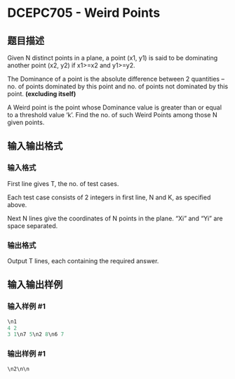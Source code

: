 # DCEPC705 - Weird Points

## 题目描述

Given N distinct points in a plane, a point (x1, y1) is said to be dominating another point (x2, y2) if x1>=x2 and y1>=y2.

The Dominance of a point is the absolute difference between 2 quantities – no. of points dominated by this point and no. of points not dominated by this point. **(excluding itself)**

A Weird point is the point whose Dominance value is greater than or equal to a threshold value ‘k’. Find the no. of such Weird Points among those N given points.

## 输入输出格式

### 输入格式

First line gives T, the no. of test cases.

Each test case consists of 2 integers in first line, N and K, as specified above.

Next N lines give the coordinates of N points in the plane. “Xi” and “Yi” are space separated.

### 输出格式

Output T lines, each containing the required answer.

## 输入输出样例

### 输入样例 #1

```cpp
\n1
4 2
3 1\n7 5\n2 8\n6 7
```


### 输出样例 #1

```cpp
\n2\n\n
```


